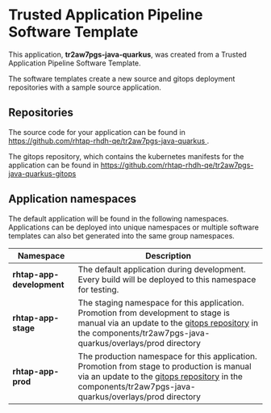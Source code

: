 # Trusted Application Pipeline Software Template

This application, **tr2aw7pgs-java-quarkus**, was created from a Trusted Application Pipeline Software Template.

The software templates create a new source and gitops deployment repositories with a sample source application. 

## Repositories

The source code for your application can be found in [https://github.com/rhtap-rhdh-qe/tr2aw7pgs-java-quarkus ](https://github.com/rhtap-rhdh-qe/tr2aw7pgs-java-quarkus ).
 
The gitops repository, which contains the kubernetes manifests for the application can be found in 
[https://github.com/rhtap-rhdh-qe/tr2aw7pgs-java-quarkus-gitops ](https://github.com/rhtap-rhdh-qe/tr2aw7pgs-java-quarkus-gitops ) 

## Application namespaces 

The default application will be found in the following namespaces. Applications can be deployed into unique namespaces or multiple software templates can also bet generated into the same group namespaces.  

|  Namespace   |  Description   |  
| -------- | -------- |   
| **rhtap-app-development** | The default application during development. Every build will be deployed to this namespace for testing. | 
| **rhtap-app-stage** | The staging namespace for this application. Promotion from development to stage is manual via an update to the [gitops repository](https://github.com/rhtap-rhdh-qe/tr2aw7pgs-java-quarkus-gitops ) in the components/tr2aw7pgs-java-quarkus/overlays/prod directory |  
| **rhtap-app-prod** | The production namespace for this application. Promotion from stage to production is manual via an update to the [gitops repository](https://github.com/rhtap-rhdh-qe/tr2aw7pgs-java-quarkus-gitops ) in the components/tr2aw7pgs-java-quarkus/overlays/prod directory | 